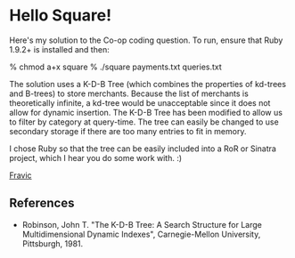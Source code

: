 Hello Square!
=============

Here's my solution to the Co-op coding question.  To run, ensure that Ruby
1.9.2+ is installed and then:

% chmod a+x square
% ./square payments.txt queries.txt

The solution uses a K-D-B Tree (which combines the properties of kd-trees and
B-trees) to store merchants.  Because the list of merchants is theoretically
infinite, a kd-tree would be unacceptable since it does not allow for dynamic
insertion.  The K-D-B Tree has been modified to allow us to filter by category
at query-time.  The tree can easily be changed to use secondary storage if there
are too many entries to fit in memory.

I chose Ruby so that the tree can be easily included into a RoR or Sinatra
project, which I hear you do some work with.  :)

[Fravic](http://fravic.com)


References
----------
- Robinson, John T. "The K-D-B Tree: A Search Structure for Large Multidimensional
  Dynamic Indexes", Carnegie-Mellon University, Pittsburgh, 1981.
